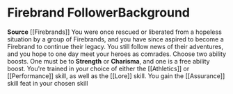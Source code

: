 ﻿---
ability:
- Strength
- Charisma
ability_boost:
- Strength
- Charisma
feat: '[[DATABASE/feat/Assurance|Assurance]]'
id: '357'
name: Firebrand Follower
prerequisite: null
rarity: Common
skill:
- '[[DATABASE/skill/Athletics|Athletics]] or [[DATABASE/skill/Performance|Performance]]'
- Firebrand [[DATABASE/skill/Lore|Lore]]
source: '[[DATABASE/source/Firebrands|Firebrands]]'
subcategory: general
trait: null
type: Background

---
# Firebrand Follower<span class="item-type">Background</span>

**Source** [[Firebrands]]
You were once rescued or liberated from a hopeless situation by a group of Firebrands, and you have since aspired to become a Firebrand to continue their legacy. You still follow news of their adventures, and you hope to one day meet your heroes as comrades.
Choose two ability boosts. One must be to **Strength** or **Charisma**, and one is a free ability boost.
You're trained in your choice of either the [[Athletics]] or [[Performance]] skill, as well as the [[Lore]] skill. You gain the [[Assurance]] skill feat in your chosen skill